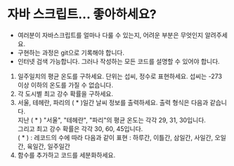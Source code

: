# 자바 스크립트... 좋아하세요?
- 여러분이 자바스크립트를 얼마나 다룰 수 있는지, 어려운 부분은 무엇인지 알려주세요.
- 구현하는 과정은 git으로 기록해야 합니다.
- 인터넷 검색 가능합니다. 그러나 작성하는 모든 코드를 설명할 수 있어야 합니다.

1. 일주일치의 평균 온도를 구하세요. 단위는 섭씨, 정수로 표현하세요. 섭씨는 -273 이상 이하의 온도를 가질 수 없습니다.
2. 각 도시별 최고 강수 확률을 구하세요.
3. 서울, 테헤란, 파리의 ( * )일간 날씨 정보를 출력하세요.
     출력 형식은 다음과 같습니다.
     <br>
     지난 ( * ) "서울", "테헤란", "파리"의 평균 온도는 각각 29, 31, 30입니다.
     <br>
     그리고 최고 강수 확률은 각각 30, 60, 45입니다.
      <br>
  ( * ) : 레코드의 수에 따라 다음과 같이 표현
      : 하루간, 이틀간, 삼일간, 사일간, 오일간, 육일간, 일주일간
4. 함수를 추가하고 코드를 세분화하세요.
